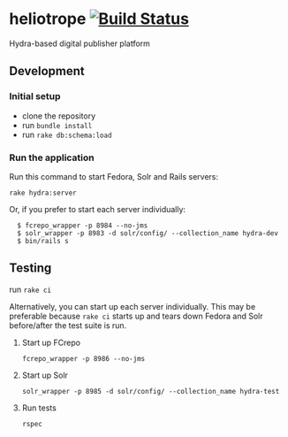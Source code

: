 # heliotrope [![Build Status](https://travis-ci.org/curationexperts/heliotrope.svg?branch=master)](https://travis-ci.org/curationexperts/heliotrope)
Hydra-based digital publisher platform

## Development

### Initial setup

  * clone the repository
  * run `bundle install`
  * run `rake db:schema:load`

### Run the application

Run this command to start Fedora, Solr and Rails servers:

`rake hydra:server`

Or, if you prefer to start each server individually:

```
  $ fcrepo_wrapper -p 8984 --no-jms
  $ solr_wrapper -p 8983 -d solr/config/ --collection_name hydra-dev
  $ bin/rails s
```

## Testing

run `rake ci`

Alternatively, you can start up each server individually.  This may be preferable because `rake ci` starts up and tears down Fedora and Solr before/after the test suite is run.

1. Start up FCrepo

   `fcrepo_wrapper -p 8986 --no-jms`
1. Start up Solr

   `solr_wrapper -p 8985 -d solr/config/ --collection_name hydra-test`
1. Run tests

   `rspec`
